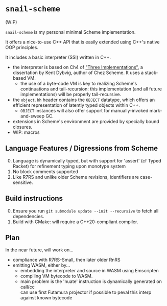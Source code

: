 # `snail-scheme`

(WIP)

`snail-scheme` is my personal minimal Scheme implementation.

It offers a nice-to-use C++ API that is easily extended using C++'s native OOP
principles.

It includes a basic interpreter (SSI) written in C++.
- the interpreter is based on Ch4 of ["Three Implementations"](/doc/three-imp.pdf), a dissertation by Kent Dybvig, author of Chez Scheme. It uses a stack-based VM.
  - the use of a byte-code VM is key to realizing Scheme's continuations and 
    tail-recursion: this implementation (and all future implementations) will be 
    properly tail-recursive.
- the `object.hh` header contains the `OBJECT` datatype, which offers an efficient representation of latently typed objects within C++.
  - `OBJECT` instances will also offer support for manually-invoked mark-and-sweep GC.
- extensions in Scheme's environment are provided by specially bound closures.
- WIP: macros

## Language Features / Digressions from Scheme

0.  Language is dynamically typed, but with support for 'assert' (cf Typed Racket) for refinement typing upon monotype system
1.  No block comments supported
2.  Like R7RS and unlike older Scheme revisions, identifiers are case-sensitive.

## Build instructions

0.  Ensure you run `git submodule update --init --recursive` to fetch all dependencies.
1.  Build with CMake: will require a C++20-compliant compiler.

## Plan

In the near future, will work on...
- compliance with R7RS-Small, then later older RnRS
- emitting WASM, either by...
  - embedding the interpreter and source in WASM using Emscripten
  - compiling VM bytecode to WASM.
  * main problem is the 'nuate' instruction is dynamically generated on call/cc <br/>
    can use first Futamura projector if possible to peval this interp against known 
    bytecode
